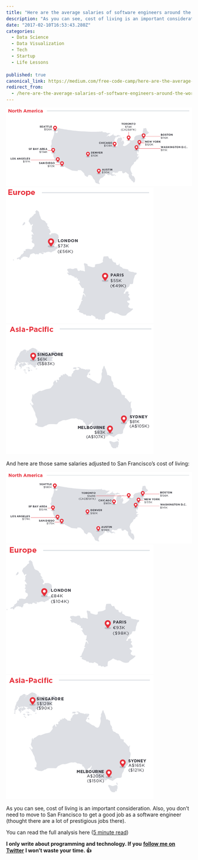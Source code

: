 ```yaml
---
title: "Here are the average salaries of software engineers around the world in 2017"
description: "As you can see, cost of living is an important consideration. Also, you don’t need to move to San Francisco to get a good job as a software engineer (thought there are a lot of prestigious jobs…"
date: "2017-02-10T16:53:43.280Z"
categories: 
  - Data Science
  - Data Visualization
  - Tech
  - Startup
  - Life Lessons

published: true
canonical_link: https://medium.com/free-code-camp/here-are-the-average-salaries-of-software-engineers-around-the-world-in-2017-f121af69f23e
redirect_from:
  - /here-are-the-average-salaries-of-software-engineers-around-the-world-in-2017-f121af69f23e
---
```


![](./asset-1.png)![](./asset-2.png)![](./asset-3.png)

And here are those same salaries adjusted to San Francisco’s cost of living:

![](./asset-4.png)![](./asset-5.png)![](./asset-6.png)

As you can see, cost of living is an important consideration. Also, you don’t need to move to San Francisco to get a good job as a software engineer (thought there are a lot of prestigious jobs there).

You can read the full analysis here ([5 minute read](http://hrd.cm/2kQnac1))

**I only write about programming and technology. If you** [**follow me on Twitter**](https://twitter.com/ossia) **I won’t waste your time. 👍**
